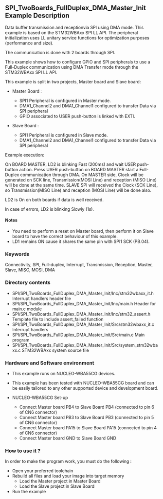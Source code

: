 ## <b>SPI_TwoBoards_FullDuplex_DMA_Master_Init Example Description</b>

Data buffer transmission and receptionvia SPI using DMA mode. This example is
based on the STM32WBAxx SPI LL API. The peripheral initialization uses
LL unitary service functions for optimization purposes (performance and size).

The communication is done with 2 boards through SPI.

This example shows how to configure GPIO and SPI peripherals
to use a Full-Duplex communication using DMA Transfer mode through the STM32WBAxx SPI LL API.

This example is split in two projects, Master board and Slave board:

- Master Board :
  - SPI1 Peripheral is configured in Master mode.
  - DMA1_Channel2 and DMA1_Channel1 configured to transfer Data via SPI peripheral
  - GPIO associated to USER push-button is linked with EXTI.

- Slave Board :
  - SPI1 Peripheral is configured in Slave mode.
  - DMA1_Channel2 and DMA1_Channel1 configured to transfer Data via SPI peripheral


Example execution:

On BOARD MASTER, LD2 is blinking Fast (200ms) and wait USER push-button action.
Press USER push-button on BOARD MASTER start a Full-Duplex communication through DMA.
On MASTER side, Clock will be generated on SCK line, Transmission(MOSI Line) and reception (MISO Line)
will be done at the same time.
SLAVE SPI will received  the Clock (SCK Line), so Transmission(MISO Line) and reception (MOSI Line) will be done also.

LD2 is On on both boards if data is well received.

In case of errors, LD2 is blinking Slowly (1s).

#### <b>Notes</b>

 - You need to perform a reset on Master board, then perform it on Slave board
   to have the correct behaviour of this example.
 - LD1 remains ON cause it shares the same pin with SPI1 SCK (PB.04).

### <b>Keywords</b>

Connectivity, SPI, Full-duplex, Interrupt, Transmission, Reception, Master, Slave, MISO, MOSI, DMA

### <b>Directory contents</b>

  - SPI/SPI_TwoBoards_FullDuplex_DMA_Master_Init/Inc/stm32wbaxx_it.h         Interrupt handlers header file
  - SPI/SPI_TwoBoards_FullDuplex_DMA_Master_Init/Inc/main.h                  Header for main.c module
  - SPI/SPI_TwoBoards_FullDuplex_DMA_Master_Init/Inc/stm32_assert.h          Template file to include assert_failed function
  - SPI/SPI_TwoBoards_FullDuplex_DMA_Master_Init/Src/stm32wbaxx_it.c         Interrupt handlers
  - SPI/SPI_TwoBoards_FullDuplex_DMA_Master_Init/Src/main.c                  Main program
  - SPI/SPI_TwoBoards_FullDuplex_DMA_Master_Init/Src/system_stm32wbaxx.c     STM32WBAxx system source file

### <b>Hardware and Software environment</b>

  - This example runs on NUCLEO-WBA55CG devices.

  - This example has been tested with NUCLEO-WBA55CG board and can be
    easily tailored to any other supported device and development board.

  - NUCLEO-WBA55CG Set-up
    - Connect Master board PB4 to Slave Board PB4 (connected to pin 6 of CN6 connector)
    - Connect Master board PB3 to Slave Board PB3 (connected to pin 5 of CN6 connector)
    - Connect Master board PA15 to Slave Board PA15 (connected to pin 4 of CN6 connector)
    - Connect Master board GND to Slave Board GND

### <b>How to use it ?</b>

In order to make the program work, you must do the following :

 - Open your preferred toolchain
 - Rebuild all files and load your image into target memory
    - Load the Master project in Master Board
    - Load the Slave project in Slave Board
 - Run the example

